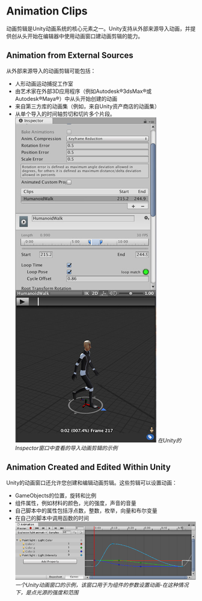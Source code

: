 # Animation Clips
动画剪辑是Unity动画系统的核心元素之一。Unity支持从外部来源导入动画，并提供创从头开始在编辑器中使用动画窗口建动画剪辑的能力。

## Animation from External Sources
从外部来源导入的动画剪辑可能包括：
* 人形动画运动捕捉工作室
* 由艺术家在外部3D应用程序（例如Autodesk®3dsMax®或Autodesk®Maya®）中从头开始创建的动画
* 来自第三方库的动画集（例如，来自Unity资产商店的动画集）
* 从单个导入的时间轴剪切和切片多个片段。
![](AnimationClipInspector.jpg)
*在Unity的Inspector窗口中查看的导入动画剪辑的示例*

## Animation Created and Edited Within Unity
Unity的动画窗口还允许您创建和编辑动画剪辑。这些剪辑可以设置动画：

* GameObjects的位置，旋转和比例
* 组件属性，例如材料的颜色，光的强度，声音的音量
* 自己脚本中的属性包括浮点数，整数，枚举，向量和布尔变量
* 在自己的脚本中调用函数的时间
![](AnimationViewSimpleParameters.png)
*一个Unity动画窗口的示例，该窗口用于为组件的参数设置动画-在这种情况下，是点光源的强度和范围*